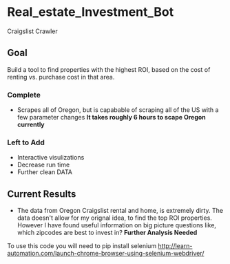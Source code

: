 # Real_estate_Investment_Bot
Craigslist Crawler

## Goal
Build a tool to find properties with the highest ROI, based on the cost of renting vs. purchase cost in that area.

### Complete
* Scrapes all of Oregon, but is capabable of scraping all of the US with a few parameter changes
**It takes roughly 6 hours to scape Oregon currently**

### Left to Add
* Interactive visulizations
* Decrease run time
* Further clean DATA

## Current Results 
* The data from Oregon Craigslist rental and home, is extremely dirty. The data doesn't allow for my orignal idea, to find the top ROI properties. However I have found useful information on big picture questions like, which zipcodes are best to invest in?
**Further Analysis Needed**


To use this code you will need to pip install selenium 
http://learn-automation.com/launch-chrome-browser-using-selenium-webdriver/
